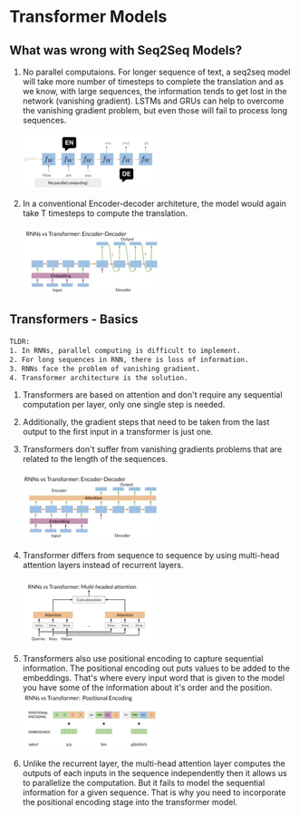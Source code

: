 # Transformer Models

## What was wrong with Seq2Seq Models?

1. No parallel computaions. For longer sequence of text, a seq2seq model will take more number of timesteps to complete 
the translation and as we know, with large sequences, the information tends to get lost in the network (vanishing gradient).
LSTMs and GRUs can help to overcome the vanishing gradient problem, but even those will fail to process long sequences.<br><br>
<img src="../images/1. drawbacks of seq2seq.png" width="50%"></img><br>

2. In a conventional Encoder-decoder architeture, the model would again take T timesteps to compute the translation.<br><br>
<img src="../images/2. basic encoder-decoder.png" width="50%"></img><br>
  
## Transformers - Basics
```buildoutcfg
TLDR:
1. In RNNs, parallel computing is difficult to implement.
2. For long sequences in RNN, there is loss of information.
3. RNNs face the problem of vanishing gradient.
4. Transformer architecture is the solution.
```

1. Transformers are based on attention and don't require any sequential computation per layer, only one single step is needed.
2. Additionally, the gradient steps that need to be taken from the last output to the first input in a transformer is just one.
3. Transformers don't suffer from vanishing gradients problems that are related to the length of the sequences.<br><br>
<img src="../images/3. transformer model.png" width="50%"></img><br>
4. Transformer differs from sequence to sequence by using multi-head attention layers instead of recurrent layers.<br><br>
<img src="../images/4. multi-head attention.png" width="50%"></img><br>

5. Transformers also use positional encoding to capture sequential information. The positional encoding out puts values to be added to the embeddings. That's where every input word that is given to the model you have some of the information about it's order and the position.
<img src="../images/5. positional encoding.png" width="50%"></img><br>

6. Unlike the recurrent layer, the multi-head attention layer computes the outputs of each inputs in the sequence independently then it allows us to parallelize the computation. But it fails to model the sequential information for a given sequence. That is why you need to incorporate the positional encoding stage into the transformer model.
